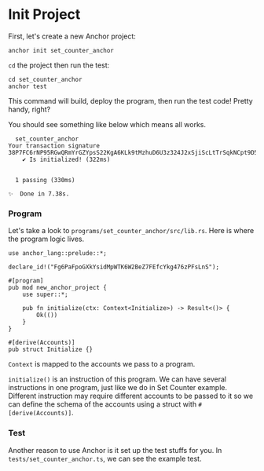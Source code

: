 # Init Project

First, let's create a new Anchor project:
```shell
anchor init set_counter_anchor
```

`cd` the project then run the test:
```shell
cd set_counter_anchor
anchor test
```

This command will build, deploy the program, then run the test code!
Pretty handy, right?

You should see something like below which means all works.
```text
  set_counter_anchor
Your transaction signature 38P7FC6rNP95RGwQRmYrGZYpsS22KgA6KLk9tMzhuD6U3z324J2xSjiScLtTrSqkNCpt9D5MaCWKrJEBVdydcz2F
    ✔ Is initialized! (322ms)


  1 passing (330ms)

✨  Done in 7.38s.
```
### Program

Let's take a look to `programs/set_counter_anchor/src/lib.rs`.
Here is where the program logic lives.

```rust, ignore
use anchor_lang::prelude::*;

declare_id!("Fg6PaFpoGXkYsidMpWTK6W2BeZ7FEfcYkg476zPFsLnS");

#[program]
pub mod new_anchor_project {
    use super::*;

    pub fn initialize(ctx: Context<Initialize>) -> Result<()> {
        Ok(())
    }
}

#[derive(Accounts)]
pub struct Initialize {}
```

`Context` is mapped to the accounts we pass to a program.

`initialize()` is an instruction of this program. We can have several instructions in one program, 
just like we do in Set Counter example. Different instruction may require different accounts to be passed to it 
so we can define the schema of the accounts using a struct with `#[derive(Accounts)]`.


### Test

Another reason to use Anchor is it set up the test stuffs for you.
In `tests/set_counter_anchor.ts`, we can see the example test.
